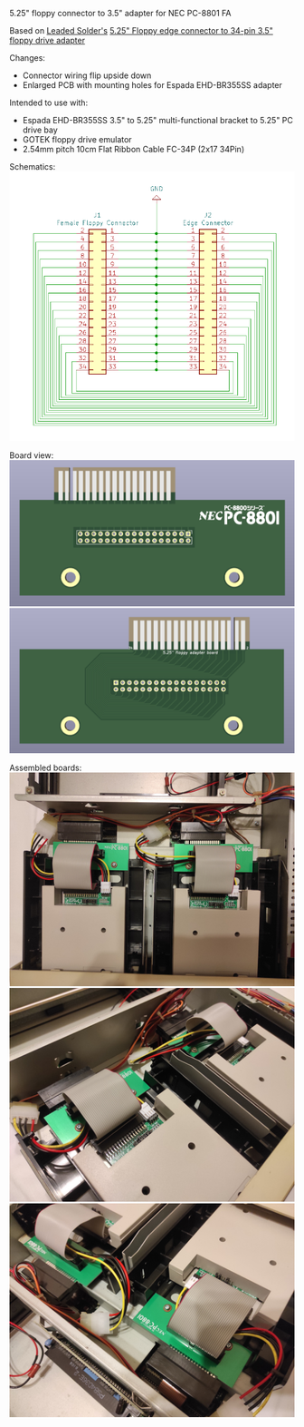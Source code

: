 5.25" floppy connector to 3.5" adapter for NEC PC-8801 FA

Based on [Leaded Solder's](https://www.leadedsolder.com/) [5.25" Floppy edge connector to 34-pin 3.5" floppy drive adapter](https://www.pcbway.com/project/shareproject/5_25__Floppy_edge_connector_to_34_pin_3_5__floppy_drive_adapter.html)

Changes:
* Connector wiring flip upside down
* Enlarged PCB with mounting holes for Espada EHD-BR355SS adapter

Intended to use with:
* Espada EHD-BR355SS 3.5" to 5.25" multi-functional bracket to 5.25" PC drive bay
* GOTEK floppy drive emulator
* 2.54mm pitch 10cm Flat Ribbon Cable FC-34P (2x17 34Pin)

Schematics:<br>
![Scheme](images/scheme.png)

Board view:<br>
![Top](images/top.png)
![Bottom](images/bottom.png)

Assembled boards:
![](images/assembled_1.jpg)
![](images/assembled_2.jpg)
![](images/assembled_3.jpg)
